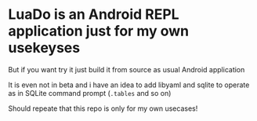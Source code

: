 # LuaDo is an Android REPL application just for my own usekeyses

But if you want try it just build it from source as usual Android application

It is even not in beta and i have an idea to add libyaml and sqlite to operate as in SQLite command prompt (```.tables``` and so on)

Should repeate that this repo is only for my own usecases!
